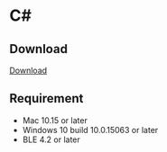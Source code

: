 # C\#

## Download

[Download](https://oss.brainco.cn/universal/crimson-sdk-prebuild/1.1.0/csharp/cs.zip)

## Requirement

- Mac 10.15 or later
- Windows 10 build 10.0.15063 or later
- BLE 4.2 or later
